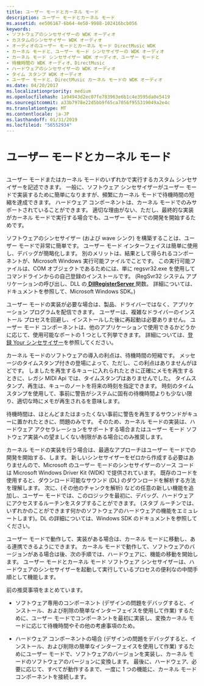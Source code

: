 ```yaml
---
title: ユーザー モードとカーネル モード
description: ユーザー モードとカーネル モード
ms.assetid: ee506167-6b64-4e50-9988-102416bcb056
keywords:
- ソフトウェアのシンセサイザーの WDK オーディオ
- カスタムのシンセサイザー WDK オーディオ
- オーディオのユーザー モードとカーネル モード DirectMusic WDK
- カーネル モードと、ユーザー モード シンセサイザーの WDK オーディオ
- カーネル モード シンセサイザー WDK オーディオ、ユーザー モードと
- 待機時間の WDK オーディオ、DirectMusic
- ハードウェアのシンセサイザーの WDK オーディオ
- タイム スタンプ WDK オーディオ
- ユーザー モードと、DirectMusic カーネル モードの WDK オーディオ
ms.date: 04/20/2017
ms.localizationpriority: medium
ms.openlocfilehash: 1a94943d2ec07fe783963e6b1c4e3595da0e5419
ms.sourcegitcommit: a33b7978e22d5bb9f65ca7056f955319049a2e4c
ms.translationtype: MT
ms.contentlocale: ja-JP
ms.lasthandoff: 01/31/2019
ms.locfileid: "56552934"
---
```

# <a name="user-mode-versus-kernel-mode"></a>ユーザー モードとカーネル モード


## <span id="user_mode_versus_kernel_mode"></span><span id="USER_MODE_VERSUS_KERNEL_MODE"></span>


ユーザー モードまたはカーネル モードのいずれかで実行するカスタム シンセサイザーを記述できます。 一般に、ソフトウェア シンセサイザーがユーザー モードで実装するために簡単になりますが、頻繁にカーネル モードで待機時間の短縮を達成できます。 ハードウェア コンポーネントは、カーネル モードでのみサポートされていることができます。 適切な理由がない、ただし、最終的な実装がカーネル モードで実行する場合でも、ユーザー モードでの開発を開始するためです。

ソフトウェアのシンセサイザー (および wave シンク) を構築することは、ユーザー モードで非常に簡単です。 ユーザー モード インターフェイスは簡単に使用し、デバッグが簡略化します。 別のメリットは、結果として得られるコンポーネントが、Microsoft Windows 実行可能ファイルでことです。 この実行可能ファイルは、COM オブジェクトであるためには、単に regsvr32.exe を使用してコマンドラインからの自己登録のインストールです。 (RegSvr32 システム アプリケーションの呼び出し、DLL の[ **DllRegisterServer** ](https://msdn.microsoft.com/library/windows/desktop/ms682162)関数。 詳細については、ドキュメントを参照して、Microsoft Windows SDK。)

ユーザー モードの実装が必要な場合は、製品、ドライバーではなく、アプリケーション プログラムを配信できます。 ユーザーは、複雑なドライバーのインストール プロセスを回避し、インストールした後に再起動は必要ありません。 ユーザー モード コンポーネントは、他のアプリケーションで使用できるかどうかに応じて、使用可能なポートの 1 つとして列挙できます。 詳細については、[登録 Your シンセサイザー](registering-your-synthesizer.md)を参照してください。

カーネル モードのソフトウェアの導入の利点は、待機時間の短縮です。 メッセージのタイムスタンプ付きの登場によって、ただし、この利点はありませんがほどです。 しましたを再生するキューに入れられたときに正確にメモを再生するときに、レガシ MIDI Api では、タイムスタンプはありませんでした。 タイムスタンプ、再生は、キューのノートを将来の時刻を指定できます。 時刻のタイムスタンプを使用して、事前に警告がシステムに固有の待機時間よりも少ない限り、適切な時にメモが再生されるを意味します。

待機時間は、ほとんどまたはまったくない事前に警告を再生するサウンドがキューに置かれたときに、問題のみです。 そのため、カーネル モードの実装は、ハードウェア アクセラレーションをサポートする場合またはユーザー モード ソフトウェア実装への望ましくない制限がある場合にのみ推奨します。

カーネル モードの実装を行う場合は、最適なアプローチはユーザー モードでの開発を開始する、します。 新しいシンセサイザーをゼロから作成する必要はありませんので、Microsoft のユーザー モードのシンセサイザーのソース コードは Microsoft Windows Driver Kit (WDK) で提供されています。 既存のコードを使用すると、ダウンロード可能なサウンド (DL) のダウンロードを解析する方法を理解します。 次に、(その他のチャンクを解析) などの任意の新しい機能を追加し、ユーザー モードでは、このロジックを最初に、デバッグ、ハードウェアにアクセスするルーチンをスタブすることができます。 (スタブ ルーチンでは、いずれかのことができます何かのソフトウェアのハードウェアの機能をエミュレートします)。DL の詳細については、Windows SDK のドキュメントを参照してください。

ユーザー モードで動作して、実装がある場合は、カーネル モードに移動し、ある連携できるようにできます。 カーネル モードで動作して、ソフトウェアのバージョンがある場合は後、次の手順では、ハードウェアに、機能の移動を開始します。 ユーザー モードとカーネル モード ソフトウェア シンセサイザーは、ハードウェアのシンセサイザーを起動して実行しているプロセスの便利なの中間手順として機能します。

前の推奨事項をまとめています。

-   ソフトウェア専用のコンポーネント (デザインの問題をデバッグすると、インストール、および削除の簡単なインターフェイスを使用して作業) するために、ユーザー モードでコンポーネントを最初に実装し、変換カーネル モードに応じて待機時間やその他の考慮事項のため。

-   ハードウェア コンポーネントの場合 (デザインの問題をデバッグすると、インストール、および削除の簡単なインターフェイスを使用して作業) するためにユーザー モードで、ソフトウェアのバージョンを実装し、カーネル モードのソフトウェアのバージョンに変換します。 最後に、ハードウェア、必要に応じて、すべてが動作するまで、一度に 1 つの機能に、カーネル モード コンポーネントを接続します。

 

 




